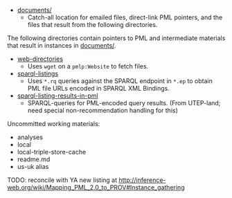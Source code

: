 * [documents/](https://github.com/timrdf/plunk/tree/master/instances/documents)
    * Catch-all location for emailed files, direct-link PML pointers, and the files that result from the following directories.

The following directories contain pointers to PML and intermediate materials that result in instances in [documents/](https://github.com/timrdf/plunk/tree/master/instances/documents).
* [web-directories](https://github.com/timrdf/plunk/tree/master/instances/web-directories)
    * Uses `wget` on a `pmlp:Website` to fetch files.
* [sparql-listings](https://github.com/timrdf/plunk/tree/master/instances/sparql-listings)
    * Uses `*.rq` queries against the SPARQL endpoint in `*.ep` to obtain PML file URLs encoded in SPARQL XML Bindings.
* [sparql-listing-results-in-pml](https://github.com/timrdf/plunk/tree/master/instances/sparql-listing-results-in-pml)
    * SPARQL-queries for PML-encoded query results. (From UTEP-land; need special non-recommendation handling for this)

Uncommitted working materials:
* analyses
* local
* local-triple-store-cache
* readme.md
* us-uk alias

TODO: reconcile with YA new listing at http://inference-web.org/wiki/Mapping_PML_2.0_to_PROV#Instance_gathering
